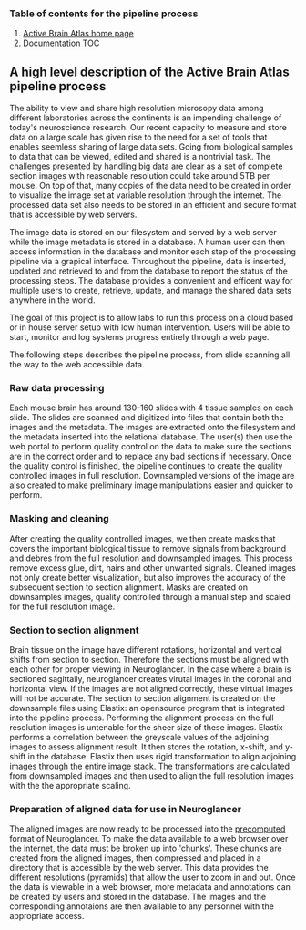 ### Table of contents for the pipeline process
1. [Active Brain Atlas home page](https://github.com/ActiveBrainAtlas2)
1. [Documentation TOC](docs/README.md)

## A high level description of the Active Brain Atlas pipeline process

The ability to view and share high resolution microsopy data among different laboratories across the continents 
is an impending challenge of today's neuroscience research.  Our recent capacity to measure and store data on a 
large scale has given rise to the need for a set of tools that enables seemless sharing of large data sets. 
Going from biological samples to data that can be viewed, edited and shared is a nontrivial task. The challenges 
presented by handling big data are clear as a set of complete section images with reasonable resolution could take
around 5TB per mouse. On top of that, many copies of the data need to be created in order to visualize the image set
at variable resolution through the internet. The processed data set also needs to be stored in an efficient and secure format 
that is accessible by web servers. 

The image data is stored on our filesystem and served by a web server while the image metadata is stored 
in a database. A human user can then access information in the database and monitor each step of the 
processing pipeline via a grapical interface. Throughout the pipeline, data is inserted, updated and retrieved to 
and from the database to report the status of the processing steps. The database provides a convenient and 
efficent way for multiple users to create, retrieve, update, and manage the shared data sets anywhere in the world.  

The goal of this project is to allow labs to run this process on a cloud based or
in house server setup with low human intervention. Users will be able to start, monitor 
and log systems progress entirely through a web page.

The following steps describes the pipeline process, from slide scanning all the 
way to the web accessible data.

### Raw data processing

Each mouse brain has around 130-160 slides with 4 tissue samples on each slide.
The slides are scanned and digitized into files that contain both the images and the
metadata. The images are extracted onto the filesystem and the metadata
inserted into the relational database. The user(s) then use the web portal to perform 
quality control on the data to make sure the sections are in the correct order and 
to replace any bad sections if necessary. Once the quality control is finished,
the pipeline continues to create the quality controlled images in full resolution. 
Downsampled versions of the image are also created to make preliminary image manipulations
easier and quicker to perform.


### Masking and cleaning
After creating the quality controlled images, we then create masks that covers the 
important biological tissue to remove signals from background and debres from the full resolution
and downsampled images. This process remove excess glue, dirt, hairs and other unwanted signals.
Cleaned images not only create better visualization, but also improves the accuracy of the subsequent
section to section alignment.  Masks are created on downsamples images, quality controlled through a 
manual step and scaled for the full resolution image.

### Section to section alignment
Brain tissue on the image have different rotations, horizontal and vertical shifts from section to section. 
Therefore the sections must be aligned with each other for proper viewing in Neuroglancer. In the case 
where a brain is sectioned sagittally, neuroglancer creates virutal images in the coronal and horizontal 
view.  If the images are not aligned correctly, these virtual images will not be accurate. The section to 
section alignment is created on the downsample files using Elastix: an opensource program that is integrated
into the pipeline process. Performing the alignment process on the full resolution 
images is untenable for the sheer size of these images. Elastix performs a correlation between the greyscale values
of the adjoining images to assess alignment result. It then stores the rotation, x-shift, and y-shift
in the database. Elastix then uses rigid transformation to align adjoining images through the entire image stack. 
The transformations are calculated from downsampled images and then used to align the full resolution images 
with the the appropriate scaling.


### Preparation of aligned data for use in Neuroglancer
The aligned images are now ready to be processed into the 
[precomputed](https://github.com/google/neuroglancer/tree/master/src/neuroglancer/datasource/precomputed) 
format of Neuroglancer.  To make the data available to a web browser over the internet, the data must
be broken up into 'chunks'. These chunks are created from the aligned images,
then compressed and placed in a directory that is accessible by the web
server. This data provides the different resolutions (pyramids) that allow
the user to zoom in and out. Once the data is viewable in a web browser,
more metadata and annotations can be created by users and stored in the database. 
The images and the corresponding annotaions are then available to any personnel with the appropriate access.
